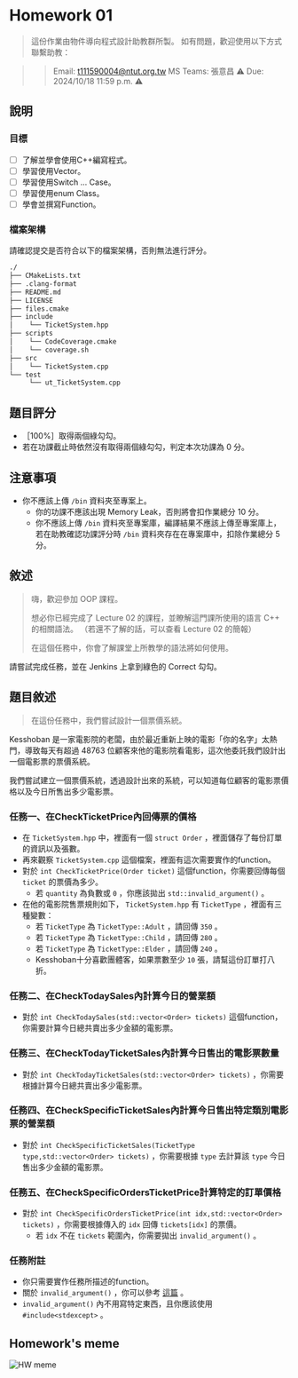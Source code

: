 # Homework 01

> 這份作業由物件導向程式設計助教群所製。
> 如有問題，歡迎使用以下方式聯繫助教：

>> Email: t111590004@ntut.org.tw
>> MS Teams: 張意昌
⚠️ Due: 2024/10/18 11:59 p.m.  ⚠️



## 說明

### 目標

- [ ] 了解並學會使用C++編寫程式。
- [ ] 學習使用Vector。
- [ ] 學習使用Switch ... Case。
- [ ] 學習使用enum Class。
- [ ] 學會並撰寫Function。

### 檔案架構

請確認提交是否符合以下的檔案架構，否則無法進行評分。

```txt
./
├── CMakeLists.txt
├── .clang-format
├── README.md
├── LICENSE
├── files.cmake
├── include
│    └── TicketSystem.hpp
├── scripts
│    └── CodeCoverage.cmake
│    └── coverage.sh
├── src
│    └── TicketSystem.cpp
└── test
     └── ut_TicketSystem.cpp
```



## 題目評分

- ［100%］取得兩個綠勾勾。
- 若在功課截止時依然沒有取得兩個綠勾勾，判定本次功課為 0 分。
## 注意事項

- 你不應該上傳 `/bin` 資料夾至專案上。
  - 你的功課不應該出現 Memory Leak，否則將會扣作業總分 10 分。
  - 你不應該上傳 `/bin` 資料夾至專案庫，編譯結果不應該上傳至專案庫上，若在助教確認功課評分時 `/bin` 資料夾存在在專案庫中，扣除作業總分 5 分。

## 敘述

> 嗨，歡迎參加 OOP 課程。
>
> 想必你已經完成了 Lecture 02 的課程，並瞭解這門課所使用的語言 C++ 的相關語法。
> （若還不了解的話，可以查看 Lecture 02 的簡報）
>
> 在這個任務中，你會了解課堂上所教學的語法將如何使用。

請嘗試完成任務，並在 Jenkins 上拿到綠色的 Correct 勾勾。

## 題目敘述

> 在這份任務中，我們嘗試設計一個票價系統。

Kesshoban 是一家電影院的老闆，由於最近重新上映的電影「你的名字」太熱門，導致每天有超過 48763 位顧客來他的電影院看電影，這次他委託我們設計出一個電影票的票價系統。

我們嘗試建立一個票價系統，透過設計出來的系統，可以知道每位顧客的電影票價格以及今日所售出多少電影票。

### 任務一、在CheckTicketPrice內回傳票的價格

- 在 `TicketSystem.hpp` 中，裡面有一個 `struct Order` ，裡面儲存了每份訂單的資訊以及張數。
- 再來觀察 `TicketSystem.cpp` 這個檔案，裡面有這次需要實作的function。
- 對於 `int CheckTicketPrice(Order ticket)` 這個function，你需要回傳每個 `ticket` 的票價為多少。
  - 若 `quantity` 為負數或 `0` ，你應該拋出 `std::invalid_argument()` 。
- 在他的電影院售票規則如下， `TicketSystem.hpp` 有 `TicketType` ，裡面有三種變數：
  - 若 `TicketType` 為 `TicketType::Adult` ，請回傳 `350` 。
  - 若 `TicketType` 為 `TicketType::Child` ，請回傳 `280` 。
  - 若 `TicketType` 為 `TicketType::Elder` ，請回傳 `240` 。
  - Kesshoban十分喜歡團體客，如果票數至少 `10` 張，請幫這份訂單打八折。

### 任務二、在CheckTodaySales內計算今日的營業額

- 對於 `int CheckTodaySales(std::vector<Order> tickets)` 這個function，你需要計算今日總共賣出多少金額的電影票。

### 任務三、在CheckTodayTicketSales內計算今日售出的電影票數量

- 對於 `int CheckTodayTicketSales(std::vector<Order> tickets)` ，你需要根據計算今日總共賣出多少電影票。

### 任務四、在CheckSpecificTicketSales內計算今日售出特定類別電影票的營業額

- 對於 `int CheckSpecificTicketSales(TicketType type,std::vector<Order> tickets)` ，你需要根據 `type` 去計算該 `type` 今日售出多少金額的電影票。

### 任務五、在CheckSpecificOrdersTicketPrice計算特定的訂單價格

- 對於 `int CheckSpecificOrdersTicketPrice(int idx,std::vector<Order> tickets)` ，你需要根據傳入的 `idx` 回傳 `tickets[idx]` 的票價。
  - 若 `idx` 不在 `tickets` 範圍內，你需要拋出 `invalid_argument()` 。

### 任務附註

- 你只需要實作任務所描述的function。
- 關於 `invalid_argument()` ，你可以參考 [這篇](https://en.cppreference.com/w/cpp/error/invalid_argument) 。
- `invalid_argument()` 內不用寫特定東西，且你應該使用 `#include<stdexcept>` 。

## Homework's meme

![HW meme](https://hackmd.io/_uploads/BJetVfnAA.gif)